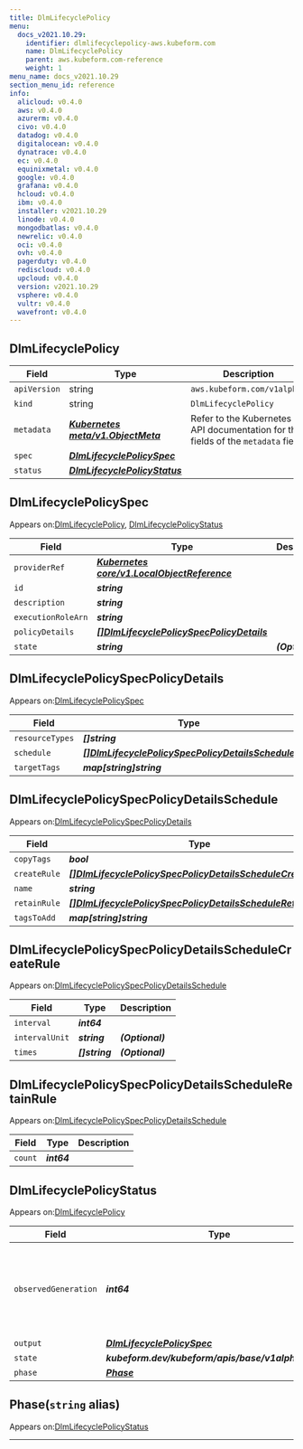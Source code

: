 ```yaml
---
title: DlmLifecyclePolicy
menu:
  docs_v2021.10.29:
    identifier: dlmlifecyclepolicy-aws.kubeform.com
    name: DlmLifecyclePolicy
    parent: aws.kubeform.com-reference
    weight: 1
menu_name: docs_v2021.10.29
section_menu_id: reference
info:
  alicloud: v0.4.0
  aws: v0.4.0
  azurerm: v0.4.0
  civo: v0.4.0
  datadog: v0.4.0
  digitalocean: v0.4.0
  dynatrace: v0.4.0
  ec: v0.4.0
  equinixmetal: v0.4.0
  google: v0.4.0
  grafana: v0.4.0
  hcloud: v0.4.0
  ibm: v0.4.0
  installer: v2021.10.29
  linode: v0.4.0
  mongodbatlas: v0.4.0
  newrelic: v0.4.0
  oci: v0.4.0
  ovh: v0.4.0
  pagerduty: v0.4.0
  rediscloud: v0.4.0
  upcloud: v0.4.0
  version: v2021.10.29
  vsphere: v0.4.0
  vultr: v0.4.0
  wavefront: v0.4.0
---
```


## DlmLifecyclePolicy
| Field | Type | Description |
| ------ | ----- | ----------- |
| `apiVersion` | string | `aws.kubeform.com/v1alpha1` |
|    `kind` | string | `DlmLifecyclePolicy` |
| `metadata` | ***[Kubernetes meta/v1.ObjectMeta](https://v1-18.docs.kubernetes.io/docs/reference/generated/kubernetes-api/v1.18/#objectmeta-v1-meta)***|Refer to the Kubernetes API documentation for the fields of the `metadata` field.|
| `spec` | ***[DlmLifecyclePolicySpec](#dlmlifecyclepolicyspec)***||
| `status` | ***[DlmLifecyclePolicyStatus](#dlmlifecyclepolicystatus)***||
## DlmLifecyclePolicySpec

Appears on:[DlmLifecyclePolicy](#dlmlifecyclepolicy), [DlmLifecyclePolicyStatus](#dlmlifecyclepolicystatus)

| Field | Type | Description |
| ------ | ----- | ----------- |
| `providerRef` | ***[Kubernetes core/v1.LocalObjectReference](https://v1-18.docs.kubernetes.io/docs/reference/generated/kubernetes-api/v1.18/#localobjectreference-v1-core)***||
| `id` | ***string***||
| `description` | ***string***||
| `executionRoleArn` | ***string***||
| `policyDetails` | ***[[]DlmLifecyclePolicySpecPolicyDetails](#dlmlifecyclepolicyspecpolicydetails)***||
| `state` | ***string***| ***(Optional)*** |
## DlmLifecyclePolicySpecPolicyDetails

Appears on:[DlmLifecyclePolicySpec](#dlmlifecyclepolicyspec)

| Field | Type | Description |
| ------ | ----- | ----------- |
| `resourceTypes` | ***[]string***||
| `schedule` | ***[[]DlmLifecyclePolicySpecPolicyDetailsSchedule](#dlmlifecyclepolicyspecpolicydetailsschedule)***||
| `targetTags` | ***map[string]string***||
## DlmLifecyclePolicySpecPolicyDetailsSchedule

Appears on:[DlmLifecyclePolicySpecPolicyDetails](#dlmlifecyclepolicyspecpolicydetails)

| Field | Type | Description |
| ------ | ----- | ----------- |
| `copyTags` | ***bool***| ***(Optional)*** |
| `createRule` | ***[[]DlmLifecyclePolicySpecPolicyDetailsScheduleCreateRule](#dlmlifecyclepolicyspecpolicydetailsschedulecreaterule)***||
| `name` | ***string***||
| `retainRule` | ***[[]DlmLifecyclePolicySpecPolicyDetailsScheduleRetainRule](#dlmlifecyclepolicyspecpolicydetailsscheduleretainrule)***||
| `tagsToAdd` | ***map[string]string***| ***(Optional)*** |
## DlmLifecyclePolicySpecPolicyDetailsScheduleCreateRule

Appears on:[DlmLifecyclePolicySpecPolicyDetailsSchedule](#dlmlifecyclepolicyspecpolicydetailsschedule)

| Field | Type | Description |
| ------ | ----- | ----------- |
| `interval` | ***int64***||
| `intervalUnit` | ***string***| ***(Optional)*** |
| `times` | ***[]string***| ***(Optional)*** |
## DlmLifecyclePolicySpecPolicyDetailsScheduleRetainRule

Appears on:[DlmLifecyclePolicySpecPolicyDetailsSchedule](#dlmlifecyclepolicyspecpolicydetailsschedule)

| Field | Type | Description |
| ------ | ----- | ----------- |
| `count` | ***int64***||
## DlmLifecyclePolicyStatus

Appears on:[DlmLifecyclePolicy](#dlmlifecyclepolicy)

| Field | Type | Description |
| ------ | ----- | ----------- |
| `observedGeneration` | ***int64***| ***(Optional)*** Resource generation, which is updated on mutation by the API Server.|
| `output` | ***[DlmLifecyclePolicySpec](#dlmlifecyclepolicyspec)***| ***(Optional)*** |
| `state` | ***kubeform.dev/kubeform/apis/base/v1alpha1.State***| ***(Optional)*** |
| `phase` | ***[Phase](#phase)***| ***(Optional)*** |
## Phase(`string` alias)

Appears on:[DlmLifecyclePolicyStatus](#dlmlifecyclepolicystatus)

---
